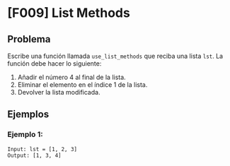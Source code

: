 # [F009] List Methods

## Problema

Escribe una función llamada `use_list_methods` que reciba una lista `lst`. La función debe hacer lo siguiente:
1. Añadir el número 4 al final de la lista.
2. Eliminar el elemento en el índice 1 de la lista.
3. Devolver la lista modificada.

## Ejemplos

### Ejemplo 1:
```
Input: lst = [1, 2, 3]
Output: [1, 3, 4]
```
